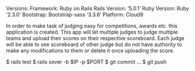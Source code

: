 Versions:
Framework: Ruby on Rails 
Rails Version: ‘5.0.1’
Ruby Version: Ruby ‘2.3.0’
Bootstrap: Bootstrap-sass ‘3.3.6’
Platform: Cloud9

In order to make task of judging easy for competitions, awards etc. this application is created. This app will let
multiple judges to judge multiple teams and upload their scores on their respective scoreboard. Each judge will
be able to see scoreboard of other judge but do not have authority to make any modifications to them or
delete it once uploading the score.

$ rails test
$ rails sever -b $IP -p $PORT
$ git commit ...
$ git push